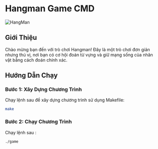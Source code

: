 # Hangman Game CMD

![HangMan](https://github.com/ITAnh11/Hangman/assets/111406683/fb8bb140-6916-41a3-aa17-e2b4114c57fe)


## Giới Thiệu

Chào mừng bạn đến với trò chơi Hangman! Đây là một trò chơi đơn giản nhưng thú vị, nơi bạn có cơ hội đoán từ vựng và giữ mạng sống của nhân vật bằng cách đoán chính xác.

## Hướng Dẫn Chạy

### Bước 1: Xây Dựng Chương Trình

Chạy lệnh sau để xây dựng chương trình sử dụng Makefile:
```bash
make
```

### Bước 2: Chạy Chương Trình

Chạy lệnh sau :
```bash
./game
```

